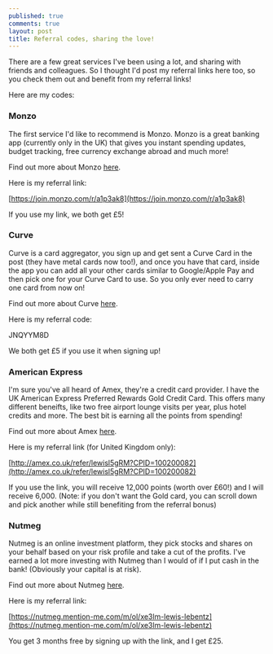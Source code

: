 ```yaml
---
published: true
comments: true
layout: post
title: Referral codes, sharing the love!
---
```


There are a few great services I've been using a lot, and sharing with friends and colleagues. So I thought I'd post my referral links here too, so you check them out and benefit from my referral links!

Here are my codes:

### Monzo ###

The first service I'd like to recommend is Monzo. Monzo is a great banking app (currently only in the UK) that gives you instant spending updates, budget tracking, free currency exchange abroad and much more!

Find out more about Monzo [here](https://monzo.com).

Here is my referral link:

[https://join.monzo.com/r/a1p3ak8](https://join.monzo.com/r/a1p3ak8)

If you use my link, we both get £5!


### Curve ###

Curve is a card aggregator, you sign up and get sent a Curve Card in the post (they have metal cards now too!), and once you have that card, inside the app you can add all your other cards similar to Google/Apple Pay and then pick one for your Curve Card to use. So you only ever need to carry one card from now on!

Find out more about Curve [here](https://curve.app).

Here is my referral code:

JNQYYM8D

We both get £5 if you use it when signing up!


### American Express ###


I'm sure you've all heard of Amex, they're a credit card provider. I have the UK American Express Preferred Rewards Gold Credit Card. This offers many different beneifts, like two free airport lounge visits per year, plus hotel credits and more. The best bit is earning all the points from spending!

Find out more about Amex [here](https://americanexpress.com/uk/).

Here is my referral link (for United Kingdom only):

[http://amex.co.uk/refer/lewisl5gRM?CPID=100200082](http://amex.co.uk/refer/lewisl5gRM?CPID=100200082)

If you use the link, you will receive 12,000 points (worth over £60!) and I will receive 6,000. (Note: if you don't want the Gold card, you can scroll down and pick another while still benefiting from the referral bonus)


### Nutmeg ###

Nutmeg is an online investment platform, they pick stocks and shares on your behalf based on your risk profile and take a cut of the profits. I've earned a lot more investing with Nutmeg than I would of if I put cash in the bank! (Obviously your capital is at risk).

Find out more about Nutmeg [here](https://nutmeg.com).

Here is my referral link:

[https://nutmeg.mention-me.com/m/ol/xe3lm-lewis-lebentz](https://nutmeg.mention-me.com/m/ol/xe3lm-lewis-lebentz)

You get 3 months free by signing up with the link, and I get £25.
